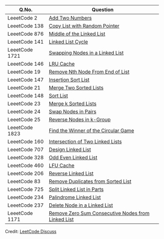 | Q.No. |Question |
| --- | --- |
| LeeetCode 2 | [Add Two Numbers](https://grid47.xyz/posts/leetcode_2) |
| LeeetCode 138 | [Copy List with Random Pointer](https://grid47.xyz/posts/leetcode_138) |
| LeeetCode 876 | [Middle of the Linked List](https://grid47.xyz/posts/leetcode_876) |
| LeeetCode 141 | [Linked List Cycle](https://grid47.xyz/posts/leetcode_141) |
| LeeetCode 1721 | [Swapping Nodes in a Linked List](https://grid47.xyz/posts/leetcode_1721) |
| LeeetCode 146 | [LRU Cache](https://grid47.xyz/posts/leetcode_146) |
| LeeetCode 19 | [Remove Nth Node From End of List](https://grid47.xyz/posts/leetcode_19) |
| LeeetCode 147 | [Insertion Sort List](https://grid47.xyz/posts/leetcode_147) |
| LeeetCode 21 | [Merge Two Sorted Lists](https://grid47.xyz/posts/leetcode_21) |
| LeeetCode 148 | [Sort List](https://grid47.xyz/posts/leetcode_148) |
| LeeetCode 23 | [Merge k Sorted Lists](https://grid47.xyz/posts/leetcode_23) |
| LeeetCode 24 | [Swap Nodes in Pairs](https://grid47.xyz/posts/leetcode_24) |
| LeeetCode 25 | [Reverse Nodes in k-Group](https://grid47.xyz/posts/leetcode_25) |
| LeeetCode 1823 | [Find the Winner of the Circular Game](https://grid47.xyz/posts/leetcode_1823) |
| LeeetCode 160 | [Intersection of Two Linked Lists](https://grid47.xyz/posts/leetcode_160) |
| LeeetCode 707 | [Design Linked List](https://grid47.xyz/posts/leetcode_707) |
| LeeetCode 328 | [Odd Even Linked List](https://grid47.xyz/posts/leetcode_328) |
| LeeetCode 460 | [LFU Cache](https://grid47.xyz/posts/leetcode_460) |
| LeeetCode 206 | [Reverse Linked List](https://grid47.xyz/posts/leetcode_206) |
| LeeetCode 83 | [Remove Duplicates from Sorted List](https://grid47.xyz/posts/leetcode_83) |
| LeeetCode 725 | [Split Linked List in Parts](https://grid47.xyz/posts/leetcode_725) |
| LeeetCode 234 | [Palindrome Linked List](https://grid47.xyz/posts/leetcode_234) |
| LeeetCode 237 | [Delete Node in a Linked List](https://grid47.xyz/posts/leetcode_237) |
| LeeetCode 1171 | [Remove Zero Sum Consecutive Nodes from Linked List](https://grid47.xyz/posts/leetcode_1171) |


Credit: [LeetCode Discuss](https://leetcode.com/discuss/study-guide/1800120/Become-Master-In-Linked-List)